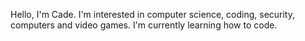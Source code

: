 Hello, I'm Cade.
I'm interested in computer science, coding, security, computers and video games.
I'm currently learning how to code.
<!---
Cyamvae/Cyamvae is a ✨ special ✨ repository because its `README.md` (this file) appears on your GitHub profile.
You can click the Preview link to take a look at your changes.
--->
